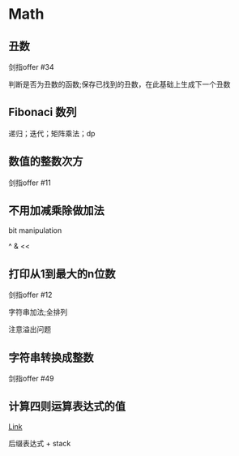 # Math

## 丑数 

剑指offer #34

判断是否为丑数的函数;保存已找到的丑数，在此基础上生成下一个丑数

## Fibonaci 数列

递归；迭代；矩阵乘法；dp

## 数值的整数次方 

剑指offer #11

## 不用加减乘除做加法 

 bit manipulation 

  ^ & <<

## 打印从1到最大的n位数 

剑指offer #12 

 字符串加法;全排列 

注意溢出问题 

## 字符串转换成整数 

剑指offer #49

## 计算四则运算表达式的值

 [Link](https://blog.csdn.net/gdutxiaoxu/article/details/50394930)

后缀表达式 + stack 

